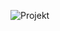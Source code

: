 ![Projekt](https://github.com/PhuongnguyenSyntax/MVVM.BlumenShop/blob/main/Ảnh%20màn%20hình%202024-02-04%20lúc%2000.51.55.png)
